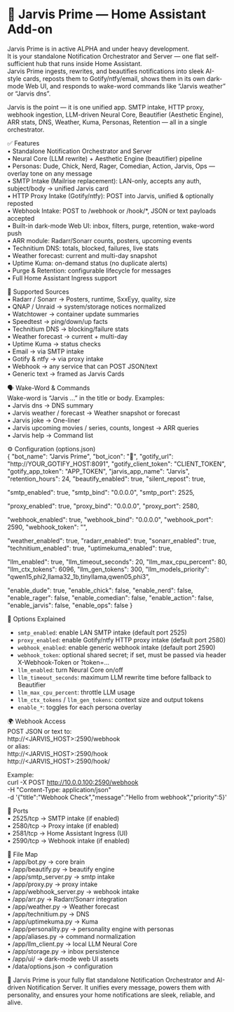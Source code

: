 # 🧩 Jarvis Prime — Home Assistant Add-on

Jarvis Prime is in active ALPHA and under heavy development.  
It is your standalone Notification Orchestrator and Server — one flat self-sufficient hub that runs inside Home Assistant.  
Jarvis Prime ingests, rewrites, and beautifies notifications into sleek AI-style cards, reposts them to Gotify/ntfy/email, shows them in its own dark-mode Web UI, and responds to wake-word commands like “Jarvis weather” or “Jarvis dns”.

Jarvis is the point — it is one unified app. SMTP intake, HTTP proxy, webhook ingestion, LLM-driven Neural Core, Beautifier (Aesthetic Engine), ARR stats, DNS, Weather, Kuma, Personas, Retention — all in a single orchestrator.

✅ Features  
• Standalone Notification Orchestrator and Server  
• Neural Core (LLM rewrite) + Aesthetic Engine (beautifier) pipeline  
• Personas: Dude, Chick, Nerd, Rager, Comedian, Action, Jarvis, Ops — overlay tone on any message  
• SMTP Intake (Mailrise replacement): LAN-only, accepts any auth, subject/body → unified Jarvis card  
• HTTP Proxy Intake (Gotify/ntfy): POST into Jarvis, unified & optionally reposted  
• Webhook Intake: POST to /webhook or /hook/*, JSON or text payloads accepted  
• Built-in dark-mode Web UI: inbox, filters, purge, retention, wake-word push  
• ARR module: Radarr/Sonarr counts, posters, upcoming events  
• Technitium DNS: totals, blocked, failures, live stats  
• Weather forecast: current and multi-day snapshot  
• Uptime Kuma: on-demand status (no duplicate alerts)  
• Purge & Retention: configurable lifecycle for messages  
• Full Home Assistant Ingress support  

📡 Supported Sources  
• Radarr / Sonarr → Posters, runtime, SxxEyy, quality, size  
• QNAP / Unraid → system/storage notices normalized  
• Watchtower → container update summaries  
• Speedtest → ping/down/up facts  
• Technitium DNS → blocking/failure stats  
• Weather forecast → current + multi-day  
• Uptime Kuma → status checks  
• Email → via SMTP intake  
• Gotify & ntfy → via proxy intake  
• Webhook → any service that can POST JSON/text  
• Generic text → framed as Jarvis Cards  

🗣️ Wake-Word & Commands  
Wake-word is “Jarvis …” in the title or body. Examples:  
• Jarvis dns → DNS summary  
• Jarvis weather / forecast → Weather snapshot or forecast  
• Jarvis joke → One-liner  
• Jarvis upcoming movies / series, counts, longest → ARR queries  
• Jarvis help → Command list  

⚙️ Configuration (options.json)  
{
  "bot_name": "Jarvis Prime",
  "bot_icon": "🧠",
  "gotify_url": "http://YOUR_GOTIFY_HOST:8091",
  "gotify_client_token": "CLIENT_TOKEN",
  "gotify_app_token": "APP_TOKEN",
  "jarvis_app_name": "Jarvis",
  "retention_hours": 24,
  "beautify_enabled": true,
  "silent_repost": true,

  "smtp_enabled": true,
  "smtp_bind": "0.0.0.0",
  "smtp_port": 2525,

  "proxy_enabled": true,
  "proxy_bind": "0.0.0.0",
  "proxy_port": 2580,

  "webhook_enabled": true,
  "webhook_bind": "0.0.0.0",
  "webhook_port": 2590,
  "webhook_token": "",

  "weather_enabled": true,
  "radarr_enabled": true,
  "sonarr_enabled": true,
  "technitium_enabled": true,
  "uptimekuma_enabled": true,

  "llm_enabled": true,
  "llm_timeout_seconds": 20,
  "llm_max_cpu_percent": 80,
  "llm_ctx_tokens": 6096,
  "llm_gen_tokens": 300,
  "llm_models_priority": "qwen15,phi2,llama32_1b,tinyllama,qwen05,phi3",

  "enable_dude": true,
  "enable_chick": false,
  "enable_nerd": false,
  "enable_rager": false,
  "enable_comedian": false,
  "enable_action": false,
  "enable_jarvis": false,
  "enable_ops": false
}

🧪 Options Explained  
- `smtp_enabled`: enable LAN SMTP intake (default port 2525)  
- `proxy_enabled`: enable Gotify/ntfy HTTP proxy intake (default port 2580)  
- `webhook_enabled`: enable generic webhook intake (default port 2590)  
- `webhook_token`: optional shared secret; if set, must be passed via header X-Webhook-Token or ?token=...  
- `llm_enabled`: turn Neural Core on/off  
- `llm_timeout_seconds`: maximum LLM rewrite time before fallback to Beautifier  
- `llm_max_cpu_percent`: throttle LLM usage  
- `llm_ctx_tokens` / `llm_gen_tokens`: context size and output tokens  
- `enable_*`: toggles for each persona overlay  

🌍 Webhook Access  
POST JSON or text to:  
http://<JARVIS_HOST>:2590/webhook  
or alias:  
http://<JARVIS_HOST>:2590/hook  
http://<JARVIS_HOST>:2590/hook/<any>  

Example:  
curl -X POST http://10.0.0.100:2590/webhook \
  -H "Content-Type: application/json" \
  -d '{"title":"Webhook Check","message":"Hello from webhook","priority":5}'

🔌 Ports  
• 2525/tcp → SMTP intake (if enabled)  
• 2580/tcp → Proxy intake (if enabled)  
• 2581/tcp → Home Assistant Ingress (UI)  
• 2590/tcp → Webhook intake (if enabled)  

📁 File Map  
• /app/bot.py → core brain  
• /app/beautify.py → beautify engine  
• /app/smtp_server.py → smtp intake  
• /app/proxy.py → proxy intake  
• /app/webhook_server.py → webhook intake  
• /app/arr.py → Radarr/Sonarr integration  
• /app/weather.py → Weather forecast  
• /app/technitium.py → DNS  
• /app/uptimekuma.py → Kuma  
• /app/personality.py → personality engine with personas  
• /app/aliases.py → command normalization  
• /app/llm_client.py → local LLM Neural Core  
• /app/storage.py → inbox persistence  
• /app/ui/ → dark-mode web UI assets  
• /data/options.json → configuration  

🧠 Jarvis Prime is your fully flat standalone Notification Orchestrator and AI-driven Notification Server. It unifies every message, powers them with personality, and ensures your home notifications are sleek, reliable, and alive.
